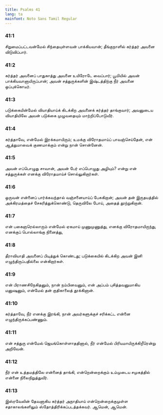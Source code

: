 ```yaml
---
title: Psalms 41
lang: ta
mainfont: Noto Sans Tamil Regular
---
```


###  41:1

சிறுமைப்பட்டவன்மேல் சிந்தையுள்ளவன் பாக்கியவான்; தீங்குநாளில் கர்த்தர் அவனை விடுவிப்பார்.

###  41:2

கர்த்தர் அவனைப் பாதுகாத்து அவனை உயிரோடே வைப்பார்; பூமியில் அவன் பாக்கியவானாயிருப்பான்; அவன் சத்துருக்களின் இஷ்டத்திற்கு நீர் அவனை ஒப்புக்கொடீர்.

###  41:3

படுக்கையின்மேல் வியாதியாய்க் கிடக்கிற அவனைக் கர்த்தர் தாங்குவார்; அவனுடைய வியாதியிலே அவன் படுக்கை முழுவதையும் மாற்றிப்போடுவீர்.

###  41:4

கர்த்தாவே, என்மேல் இரக்கமாயிரும்; உமக்கு விரோதமாய்ப் பாவஞ்செய்தேன், என் ஆத்துமாவைக் குணமாக்கும் என்று நான் சொன்னேன்.

###  41:5

அவன் எப்பொழுது சாவான், அவன் பேர் எப்பொழுது அழியும்? என்று என் சத்துருக்கள் எனக்கு விரோதமாய்ச் சொல்லுகிறார்கள்.

###  41:6

ஒருவன் என்னைப் பார்க்கவந்தால் வஞ்சனையாய்ப் பேசுகிறான்; அவன் தன் இருதயத்தில் அக்கிரமத்தைச் சேகரித்துக்கொண்டு, தெருவிலே போய், அதைத் தூற்றுகிறான்.

###  41:7

என் பகைஞரெல்லாரும் என்மேல் ஏகமாய் முணுமுணுத்து, எனக்கு விரோதமாயிருந்து, எனக்குப் பொல்லாங்கு நினைத்து,

###  41:8

தீராவியாதி அவனைப் பிடித்துக் கொண்டது; படுக்கையில் கிடக்கிற அவன் இனி எழுந்திருப்பதில்லை என்கிறார்கள்.

###  41:9

என் பிராணசிநேகிதனும், நான் நம்பினவனும், என் அப்பம் புசித்தவனுமாகிய மனுஷனும், என்மேல் தன் குதிகாலைத் தூக்கினான்.

###  41:10

கர்த்தாவே, நீர் எனக்கு இரங்கி, நான் அவர்களுக்குச் சரிக்கட்ட என்னை எழுந்திருக்கப்பண்ணும்.

###  41:11

என் சத்துரு என்மேல் ஜெயங்கொள்ளாததினால், நீர் என்மேல் பிரியமாயிருக்கிறீரென்று அறிவேன்.

###  41:12

நீர் என் உத்தமத்திலே என்னைத் தாங்கி, என்றென்றைக்கும் உம்முடைய சமுகத்தில் என்னை நிலைநிறுத்துவீர்.

###  41:13

இஸ்ரவேலின் தேவனாகிய கர்த்தர் அநாதியாய் என்றென்றைக்குமுள்ள சதாகாலங்களிலும் ஸ்தோத்திரிக்கப்படத்தக்கவர். ஆமென், ஆமென்.

